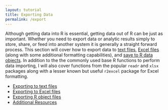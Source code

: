 ```yaml
---
layout: tutorial
title: Exporting Data
permalink: /export
---
```


Although getting data into R is essential, getting data out of R can be just as important. Whether you need to export data or analytic results simply to store, share, or feed into another system it is generally a straight forward process. This section will cover how to export data to [text files](http://uc-r.github.io/export_text_files), [Excel files](http://uc-r.github.io/export_excel_files) (along with some additional formatting capabilities), and [save to R data objects](http://uc-r.github.io/export_r_objects). In addition to the the commonly used base R functions to perform data importing, I will also cover functions from the popular `readr` and `xlsx` packages along with a lesser known but useful `r2excel` package for Excel formatting.

- [Exporting to text files](http://uc-r.github.io/export_text_files)
- [Exporting to Excel files](http://uc-r.github.io/export_excel_files)
- [Exporting R object files](http://uc-r.github.io/export_r_objects)
- [Additional Resources](http://uc-r.github.io/exporting_addtl_resources)


